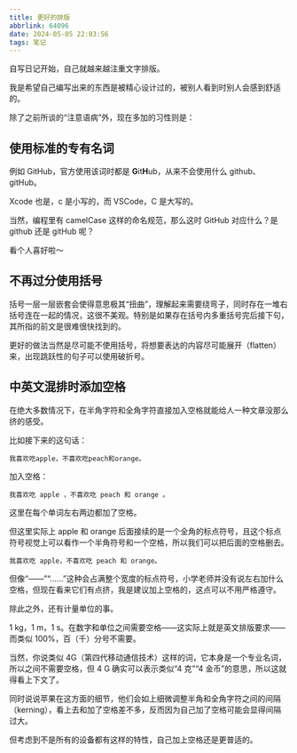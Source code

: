 ```yaml
---
title: 更好的排版
abbrlink: 64096
date: 2024-05-05 22:03:56
tags: 笔记
---
```


自写日记开始，自己就越来越注重文字排版。

我是希望自己编写出来的东西是被精心设计过的，被别人看到时别人会感到舒适的。

除了之前所谈的“注意语病”外，现在多加的习性则是：

## 使用标准的专有名词

例如 GitHub，官方使用该词时都是 **G**it**H**ub，从来不会使用什么 github、gitHub。

Xcode 也是，c 是小写的，而 VSCode，C 是大写的。

当然，编程里有 camelCase 这样的命名规范，那么这时 GitHub 对应什么？是 github 还是 gitHub 呢？

看个人喜好啦～

## 不再过分使用括号

括号一层一层嵌套会使得意思极其“扭曲”，理解起来需要绕弯子，同时存在一堆右括号连在一起的情况，这很不美观。特别是如果存在括号内多重括号完后接下句，其所指的前文是很难很快找到的。

更好的做法当然是尽可能不使用括号，将想要表达的内容尽可能展开（flatten）来，出现跳跃性的句子可以使用破折号。

## 中英文混排时添加空格

在绝大多数情况下，在半角字符和全角字符直接加入空格就能给人一种文章没那么挤的感受。

比如接下来的这句话：

```plaintext
我喜欢吃apple，不喜欢吃peach和orange。
```

加入空格：

```plaintext
我喜欢吃 apple ，不喜欢吃 peach 和 orange 。
```

这里在每个单词左右两边都加了空格。

但这里实际上 apple 和 orange 后面接续的是一个全角的标点符号，且这个标点符号视觉上可以看作一个半角符号和一个空格，所以我们可以把后面的空格删去。

```plaintext
我喜欢吃 apple，不喜欢吃 peach 和 orange。
```

但像“——”“……”这种会占满整个宽度的标点符号，小学老师并没有说左右加什么空格，但现在看来它们有点挤，我是建议加上空格的，这点可以不用严格遵守。

除此之外，还有计量单位的事。

1 kg，1 m，1 s。在数字和单位之间需要空格——这实际上就是英文排版要求——而类似 100%，百（千）分号不需要。

当然，你说类似 4G（第四代移动通信技术）这样的词，它本身是一个专业名词，所以之间不需要空格，但 4 G 确实可以表示类似“4 克”“4 金币”的意思，所以这就得看上下文了。

同时说说苹果在这方面的细节，他们会如上细微调整半角和全角字符之间的间隔（kerning），看上去和加了空格差不多，反而因为自己加了空格可能会显得间隔过大。

但考虑到不是所有的设备都有这样的特性，自己加上空格还是更普适的。
